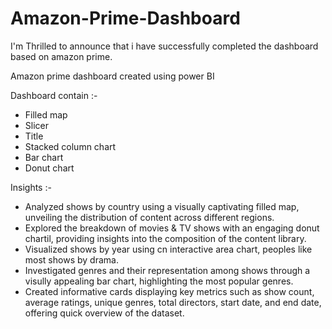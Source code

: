 # Amazon-Prime-Dashboard

I'm Thrilled to announce that i have successfully completed the dashboard based on amazon prime.

Amazon prime dashboard created using power BI

Dashboard contain :-

 - Filled map
 - Slicer
 - Title
 - Stacked column chart
 - Bar chart
 - Donut chart

Insights :-

- Analyzed shows by country using a visually captivating filled map, unveiling the distribution of content across different regions.
- Explored the breakdown of movies & TV shows with an engaging donut chartil, providing insights into the composition of the content library.
- Visualized shows by year using cn interactive area chart, peoples like most shows by drama.
- Investigated genres and their representation among shows through a visully appealing bar chart, highlighting the most popular genres.
- Created informative cards displaying key metrics such as show count, average ratings, unique genres, total directors, start date, and end date, offering quick overview of the dataset.
